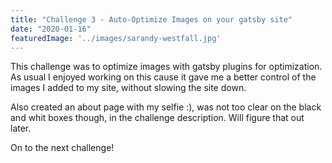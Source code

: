 ```yaml
---
title: "Challenge 3 - Auto-Optimize Images on your gatsby site"
date: "2020-01-16"
featuredImage: '../images/sarandy-westfall.jpg'
---
```


This challenge was to optimize images with gatsby plugins for optimization. As usual I enjoyed working on this
cause it gave me a better control of the images I added to my site, without slowing the site down.

Also created an about page with my selfie :), was not too clear on the black and whit boxes though, in the challenge description. Will figure that out later.

On to the next challenge!